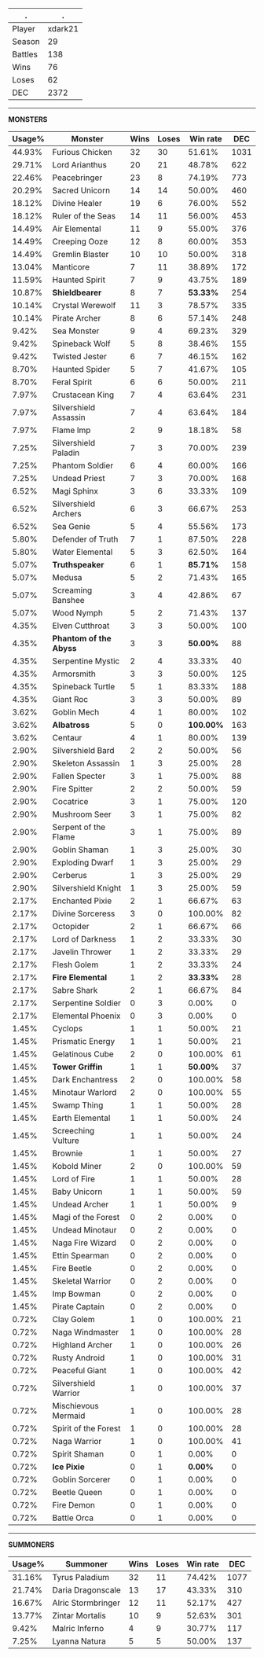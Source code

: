 .|.
|-|-
Player|xdark21
Season|29
Battles|138
Wins|76
Loses|62
DEC|2372

---
**MONSTERS**

Usage%|Monster|Wins|Loses|Win rate|DEC|
-|-|-|-|-|-|
44.93%|Furious Chicken|32|30|51.61%|1031|
29.71%|Lord Arianthus|20|21|48.78%|622|
22.46%|Peacebringer|23|8|74.19%|773|
20.29%|Sacred Unicorn|14|14|50.00%|460|
18.12%|Divine Healer|19|6|76.00%|552|
18.12%|Ruler of the Seas|14|11|56.00%|453|
14.49%|Air Elemental|11|9|55.00%|376|
14.49%|Creeping Ooze|12|8|60.00%|353|
14.49%|Gremlin Blaster|10|10|50.00%|318|
13.04%|Manticore|7|11|38.89%|172|
11.59%|Haunted Spirit|7|9|43.75%|189|
10.87%|**Shieldbearer**|8|7|**53.33%**|254|
10.14%|Crystal Werewolf|11|3|78.57%|335|
10.14%|Pirate Archer|8|6|57.14%|248|
9.42%|Sea Monster|9|4|69.23%|329|
9.42%|Spineback Wolf|5|8|38.46%|155|
9.42%|Twisted Jester|6|7|46.15%|162|
8.70%|Haunted Spider|5|7|41.67%|105|
8.70%|Feral Spirit|6|6|50.00%|211|
7.97%|Crustacean King|7|4|63.64%|231|
7.97%|Silvershield Assassin|7|4|63.64%|184|
7.97%|Flame Imp|2|9|18.18%|58|
7.25%|Silvershield Paladin|7|3|70.00%|239|
7.25%|Phantom Soldier|6|4|60.00%|166|
7.25%|Undead Priest|7|3|70.00%|168|
6.52%|Magi Sphinx|3|6|33.33%|109|
6.52%|Silvershield Archers|6|3|66.67%|253|
6.52%|Sea Genie|5|4|55.56%|173|
5.80%|Defender of Truth|7|1|87.50%|228|
5.80%|Water Elemental|5|3|62.50%|164|
5.07%|**Truthspeaker**|6|1|**85.71%**|158|
5.07%|Medusa|5|2|71.43%|165|
5.07%|Screaming Banshee|3|4|42.86%|67|
5.07%|Wood Nymph|5|2|71.43%|137|
4.35%|Elven Cutthroat|3|3|50.00%|100|
4.35%|**Phantom of the Abyss**|3|3|**50.00%**|88|
4.35%|Serpentine Mystic|2|4|33.33%|40|
4.35%|Armorsmith|3|3|50.00%|125|
4.35%|Spineback Turtle|5|1|83.33%|188|
4.35%|Giant Roc|3|3|50.00%|89|
3.62%|Goblin Mech|4|1|80.00%|102|
3.62%|**Albatross**|5|0|**100.00%**|163|
3.62%|Centaur|4|1|80.00%|139|
2.90%|Silvershield Bard|2|2|50.00%|56|
2.90%|Skeleton Assassin|1|3|25.00%|28|
2.90%|Fallen Specter|3|1|75.00%|88|
2.90%|Fire Spitter|2|2|50.00%|59|
2.90%|Cocatrice|3|1|75.00%|120|
2.90%|Mushroom Seer|3|1|75.00%|82|
2.90%|Serpent of the Flame|3|1|75.00%|89|
2.90%|Goblin Shaman|1|3|25.00%|30|
2.90%|Exploding Dwarf|1|3|25.00%|29|
2.90%|Cerberus|1|3|25.00%|29|
2.90%|Silvershield Knight|1|3|25.00%|59|
2.17%|Enchanted Pixie|2|1|66.67%|63|
2.17%|Divine Sorceress|3|0|100.00%|82|
2.17%|Octopider|2|1|66.67%|66|
2.17%|Lord of Darkness|1|2|33.33%|30|
2.17%|Javelin Thrower|1|2|33.33%|29|
2.17%|Flesh Golem|1|2|33.33%|24|
2.17%|**Fire Elemental**|1|2|**33.33%**|28|
2.17%|Sabre Shark|2|1|66.67%|84|
2.17%|Serpentine Soldier|0|3|0.00%|0|
2.17%|Elemental Phoenix|0|3|0.00%|0|
1.45%|Cyclops|1|1|50.00%|21|
1.45%|Prismatic Energy|1|1|50.00%|21|
1.45%|Gelatinous Cube|2|0|100.00%|61|
1.45%|**Tower Griffin**|1|1|**50.00%**|37|
1.45%|Dark Enchantress|2|0|100.00%|58|
1.45%|Minotaur Warlord|2|0|100.00%|55|
1.45%|Swamp Thing|1|1|50.00%|28|
1.45%|Earth Elemental|1|1|50.00%|24|
1.45%|Screeching Vulture|1|1|50.00%|24|
1.45%|Brownie|1|1|50.00%|27|
1.45%|Kobold Miner|2|0|100.00%|59|
1.45%|Lord of Fire|1|1|50.00%|28|
1.45%|Baby Unicorn|1|1|50.00%|59|
1.45%|Undead Archer|1|1|50.00%|9|
1.45%|Magi of the Forest|0|2|0.00%|0|
1.45%|Undead Minotaur|0|2|0.00%|0|
1.45%|Naga Fire Wizard|0|2|0.00%|0|
1.45%|Ettin Spearman|0|2|0.00%|0|
1.45%|Fire Beetle|0|2|0.00%|0|
1.45%|Skeletal Warrior|0|2|0.00%|0|
1.45%|Imp Bowman|0|2|0.00%|0|
1.45%|Pirate Captain|0|2|0.00%|0|
0.72%|Clay Golem|1|0|100.00%|21|
0.72%|Naga Windmaster|1|0|100.00%|28|
0.72%|Highland Archer|1|0|100.00%|26|
0.72%|Rusty Android|1|0|100.00%|31|
0.72%|Peaceful Giant|1|0|100.00%|42|
0.72%|Silvershield Warrior|1|0|100.00%|37|
0.72%|Mischievous Mermaid|1|0|100.00%|28|
0.72%|Spirit of the Forest|1|0|100.00%|28|
0.72%|Naga Warrior|1|0|100.00%|41|
0.72%|Spirit Shaman|0|1|0.00%|0|
0.72%|**Ice Pixie**|0|1|**0.00%**|0|
0.72%|Goblin Sorcerer|0|1|0.00%|0|
0.72%|Beetle Queen|0|1|0.00%|0|
0.72%|Fire Demon|0|1|0.00%|0|
0.72%|Battle Orca|0|1|0.00%|0|

---
**SUMMONERS**

Usage%|Summoner|Wins|Loses|Win rate|DEC|
-|-|-|-|-|-|
31.16%|Tyrus Paladium|32|11|74.42%|1077|
21.74%|Daria Dragonscale|13|17|43.33%|310|
16.67%|Alric Stormbringer|12|11|52.17%|427|
13.77%|Zintar Mortalis|10|9|52.63%|301|
9.42%|Malric Inferno|4|9|30.77%|117|
7.25%|Lyanna Natura|5|5|50.00%|137|

